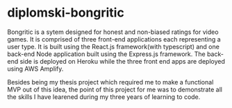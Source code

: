 # diplomski-bongritic

Bongritic is a sytem designed for honest and non-biased ratings for video games. 
It is comprised of three front-end applications each representing a user type.
It is built using the React.js framework(with typescript) and one back-end Node application built using the Express.js framework.
The back-end side is deployed on Heroku while the three front end apps are deployed using AWS Amplify.

Besides being my thesis project which required me to make a functional MVP out of this idea, the point of this project for me was to demonstrate all the skills I have learened during my three years of learning to code.
